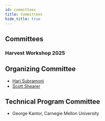 ```yaml
---
id: committees
title: Committees
hide_title: true
---
```


<div class="centered-container">
  <div class="workshop-container">
    <!-- Header Section -->
    <div class="workshop-section">
      <h2 class="section-title">Committees</h2>
      <h3>Harvest Workshop 2025</h3>
    </div>
    <!-- Workshop Chairs -->
    <div class="workshop-section">
      <h2 class="section-title">Organizing Committee</h2>
      <ul>
        <li><a href="https://cse.osu.edu/people/subramoni.1">Hari Subramoni</a></li>
        <li><a href="https://fabe.osu.edu/our-people/scott-shearer">Scott Shearer</a></li>
      </ul>
    </div>  
    <!-- Technical Program Committee -->
    <div class="workshop-section">
    <h2 class="section-title">Technical Program Committee</h2>
    <ul>
      <li>George Kantor, Carnegie Mellon University</li>
    </ul>
  </div>
</div>
</div>
